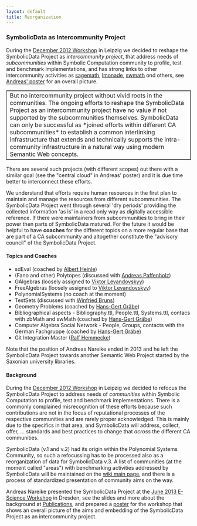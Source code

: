 ```yaml
---
layout: default
title: Reorganization
---
```


### SymbolicData as Intercommunity Project

During the [December 2012 Workshop](Events.2012-12 "wikilink") in Leipzig we decided to reshape the SymbolicData Project as *intercommunity project*, that address needs of *subcommunities* within Symbolic Computation community to profile, test and benchmark implementations, and has strong links to other intercommunity activities as [sagemath](http://sagemath.org/), [lmonade](http://www.lmona.de/), [swmath](http://www.swmath.org/) ond others, see [Andreas' poster](http://symbolicdata.org/Uploads/overview-poster.pdf) for an overall picture.

<center>
<table border="1" width="80%" cellpadding="10">
<tr>
<td>
But no intercommunity project without vivid roots in the communities. The ongoing efforts to reshape the SymbolicData Project as an intercommunity project have no value if not supported by the subcommunities themselves. SymbolicData can only be successful as *joined efforts within different CA subcommunities* to establish a common interlinking infrastructure that extends and technically supports the intra-community infrastructure in a natural way using modern Semantic Web concepts.

</td>
</tr>
</table>
</center>
There are several such projects (with different scopes) out there with a similar goal (see the "central cloud" in Andreas' poster) and it is due time better to interconnect these efforts.

We understand that efforts require human resources in the first plan to maintain and manage the resources from different subcommunities. The SymbolicData Project went through several 'dry periods' providing the collected information 'as is' in a read only way as digitally accessible reference. If there were maintainers from subcommunities to bring in their power then parts of SymbolicData matured. For the future it would be helpful to have **coaches** for the different topics on a more regular base that are part of a CA subcommunity and altogether constitute the "advisory council" of the SymbolicData Project.

#### Topics and Coaches

-   sdEval (coached by [Albert Heinle](http://symbolicdata.org/Data/People/Heinle_A))
-   (Fano and other) Polytopes (discussed with [Andreas Paffenholz](http://symbolicdata.org/Data/People/Paffenholz_A))
-   GAlgebras (loosely assigned to [Viktor Levandovskyy](http://symbolicdata.org/Data/People/Levandovskyy_V))
-   FreeAlgebras (loosely assigned to [Viktor Levandovskyy](http://symbolicdata.org/Data/People/Levandovskyy_V))
-   PolynomialSystems (no coach at the moment)
-   TestSets (discussed with [Winfried Bruns](http://symbolicdata.org/Data/People/Bruns_W))
-   Geometry Problems (coached by [Hans-Gert Gräbe](http://symbolicdata.org/Data/People/Graebe_HG))
-   Bibliographical aspects - Bibliography.ttl, People.ttl, Systems.ttl, contacs with zbMath and swMath (coached by [Hans-Gert Gräbe](http://symbolicdata.org/Data/People/Graebe_HG))
-   Computer Algebra Social Network - People, Groups, contacts with the German Fachgruppe (coached by [Hans-Gert Gräbe](http://symbolicdata.org/Data/People/Graebe_HG))
-   Git Integration Master ([Ralf Hemmecke](http://symbolicdata.org/Data/People/Hemmecke_Ralf))

Note that the position of Andreas Nareike ended in 2013 and he left the SymbolicData Project towards another Semantic Web Project started by the Saxonian university libraries.

#### Background

During the [December 2012 Workshop](Events.2012-12 "wikilink") in Leipzig we decided to refocus the SymbolicData Project to address needs of *communities* within Symbolic Computation to profile, test and benchmark implementations. There is a commonly complained misrecognition of these efforts because such contributions are not in the focus of reputational processes of the respective communities and are rarely proper acknowledged. This is mainly due to the specifics in that area, and SymbolicData will address, collect, offer, ... standards and best practices to change that *across* the different CA communities.

SymbolicData (v.1 and v.2) had its origin within the Polynomial Systems Community, so such a refocussing has to be processed also as a reorganization of data for SymbolicData v.3. A list of communities (at the moment called "areas") with benchmarking activities addressed by SymbolicData will be maintained on the [wiki main page](Main_Page "wikilink"), and there is a process of standardized presentation of community aims on the way.

Andreas Nareike presented the SymbolicData Project at the [June 2013 E-Science Workshop](http://www.escience-sachsen.de/?p=1382) in Dresden, see the slides and more about the background at [Publications](Publications "wikilink"), and prepared a [poster](http://symbolicdata.org/Webseiten/overview-poster.pdf) for the workshop that shows an overall picture of the aims and embedding of the SymbolicData Project as an intercommunity project.
